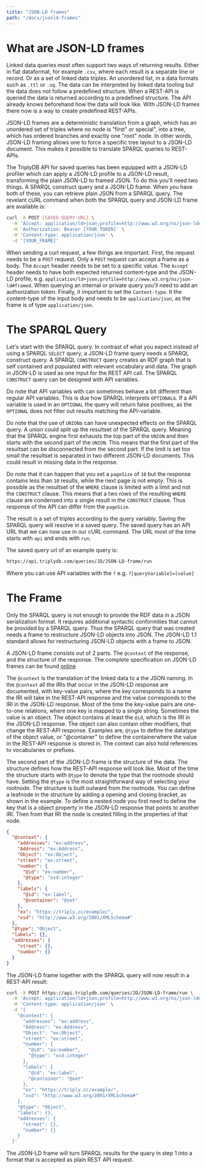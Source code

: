 ```yaml
---
title: "JSON-LD frames"
path: "/docs/jsonld-frames"
---
```


# What are JSON-LD frames

Linked data queries most often support two ways of returning results. Either in flat dataformat, for example `.csv`, where each result is a separate line or record. Or as a set of linked data triples. An unordered list, in a data formats such as `.ttl` or `.nq`. The data can be interpreted by linked data tooling but the data does not follow a predefined structure. When a REST-API is queried the data is returned according to a predefined structure. The API already knows beforehand how the data will look like. With JSON-LD frames there now is a way to create predefined REST-APIs.

JSON-LD frames are a deterministic translation from a graph, which has an unordered set of triples where no node is "first" or special", into a tree, which has ordered branches and exactly one "root" node. In other words, JSON-LD framing allows one to force a specific tree layout to a JSON-LD document. This makes it possible to translate SPARQL queries to REST-APIs.

The TriplyDB API for saved queries has been equipped with a JSON-LD profiler which can apply a JSON-LD profile to a JSON-LD result, transforming the plain JSON-LD to framed JSON. To do this you'll need two things. A SPARQL construct query and a JSON-LD frame. When you have both of these, you can retrieve plain JSON from a SPARQL query. The revelant cURL command when both the SPARQL query and JSON-LD frame are available is:

```bash
curl -X POST [SAVED-QUERY-URL] \
  -H 'Accept: application/ld+json;profile=http://www.w3.org/ns/json-ld#framed' \
  -H 'Authorization: Bearer [YOUR_TOKEN]' \
  -H 'Content-type: application/json' \
  -d '[YOUR_FRAME]'
```

When sending a curl request, a few things are important. First, the request needs to be a `POST` request. Only a `POST` request can accept a frame as a body. The `Accept` header needs to be set to a specific value. The `Accept` header needs to have both expected returned content-type and the JSON-LD profile, e.g. `application/ld+json;profile=http://www.w3.org/ns/json-ld#framed`. When querying an internal or private query you'll need to add an authorization token. Finally, it important to set the `Content-type`. It the content-type of the input body and needs to be `application/json`, as the frame is of type `application/json`.

# The SPARQL Query  

Let's start with the SPARQL query. In contrast of what you expect instead of using a SPARQL `SELECT` query, a JSON-LD frame query needs a SPARQL construct query. A SPARQL `CONSTRUCT` query creates an RDF graph that is self contained and populated with relevant vocabulary and data. The graph in JSON-LD is used as one input for the REST API call. The SPARQL `CONSTRUCT` query can be designed with API variables.

Do note that API variables with can sometimes behave a bit different than regular API variables. This is due how SPARQL interprets `OPTIONAL`s. If a API variable is used in an `OPTIONAL` the query will return false positives, as the `OPTIONAL` does not filter out results matching the API-variable.

Do note that the use of `UNION`s can have unexpected effects on the SPARQL query. A union could split up the resultset of the SPARQL query. Meaning that the SPARQL engine first exhausts the top part of the `UNION` and then starts with the second part of the `UNION`. This means that the first part of the resultset can be disconnected from the second part. If the limit is set too small the resultset is separated in two different JSON-LD documents. This could result in missing data in the response.

Do note that it can happen that you set a `pageSize` of `10` but the response contains less than `10` results, while the next page is not empty. This is possible as the resultset of the `WHERE` clause is limited with a limit and not the `CONSTRUCT` clause. This means that a two rows of the resulting `WHERE` clause are condensed into a single result in the `CONSTRUCT` clause. Thus response of the API can differ from the `pageSize`.  

The result is a set of triples according to the query variably. Saving the SPARQL query will resolve in a saved query. The saved query has an API URL that we can now use in our cURL command. The URL most of the time starts with `api` and ends with `run`.

The saved query url of an example query is:
```bash
https://api.triplydb.com/queries/JD/JSON-LD-frame/run
```
Where you can use API variables with the `?` e.g. `?[queryVariable]=[value]`

# The Frame

Only the SPARQL query is not enough to provide the RDF data in a JSON serialization format. It requires additional syntactic conformities that cannot be provided by a SPARQL query. Thus the SPARQL query that was created needs a frame to restructure JSON-LD objects into JSON. The JSON-LD 1.1 standard allows for restructuring JSON-LD objects with a frame to JSON.

A JSON-LD frame consists out of 2 parts. The `@context` of the response, and the structure of the response. The complete specification on JSON-LD frames can be found [online](https)

The `@context` is the translation of the linked data to a the JSON naming. In the `@context` all the IRIs that occur in the JSON-LD response are documented, with key-value pairs, where the key corresponds to a name the IRI will take in the REST-API response and the value corresponds to the IRI in the JSON-LD response. Most of the time the key-value pairs are one-to-one relations, where one key is mapped to a single string. Sometimes the value is an object. The object contains at least the `@id`, which is the IRI in the JSON-LD response. The object can also contain other modifiers, that change the REST-API response. Examples are, `@type` to define the datatype of the object value, or "@container" to define the containerwhere the value in the REST-API response is stored in. The context can also hold references to vocabularies or prefixes.

The second part of the JSON-LD frame is the structure of the data. The structure defines how the REST-API response will look like. Most of the time the structure starts with `@type` to denote the type that the rootnode should have. Setting the `@type` is the most straightforward way of selecting your rootnode. The structure is built outward from the rootnode. You can define a leafnode in the structure by adding a opening and closing bracket, as shown in the example. To define a nested node you first need to define the key that is a object property in the JSON-LD response that points to another IRI. Then from that IRI the node is created filling in the properties of that node.

```json
{
  "@context": {
    "addresses": "ex:address",
    "Address": "ex:Address",
    "Object": "ex:Object",
    "street": "ex:street",
    "number": {
      "@id": "ex:number",
      "@type": "xsd:integer"
    },
    "labels": {
      "@id": "ex:label",
      "@container": "@set"
    },
    "ex": "https://triply.cc/example/",
    "xsd": "http://www.w3.org/2001/XMLSchema#"
  },
  "@type": "Object",
  "labels": {},
  "addresses": {
    "street": {},
    "number": {}
  }
}
```
The JSON-LD frame together with the SPARQL query will now result in a REST-API result:

```bash
curl -X POST https://api.triplydb.com/queries/JD/JSON-LD-frame/run \
  -H 'Accept: application/ld+json;profile=http://www.w3.org/ns/json-ld#framed' \
  -H 'Content-type: application/json' \
  -d '{
    "@context": {
      "addresses": "ex:address",
      "Address": "ex:Address",
      "Object": "ex:Object",
      "street": "ex:street",
      "number": {
        "@id": "ex:number",
        "@type": "xsd:integer"
      },
      "labels": {
        "@id": "ex:label",
        "@container": "@set"
      },
      "ex": "https://triply.cc/example/",
      "xsd": "http://www.w3.org/2001/XMLSchema#"
    },
    "@type": "Object",
    "labels": {},
    "addresses": {
      "street": {},
      "number": {}
    }
  }'
```

The JSON-LD frame will turn SPARQL results for the query in step 1 into a format that is accepted as plain REST API request.
